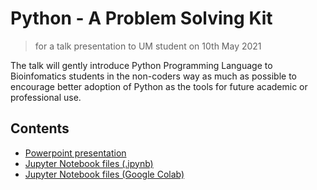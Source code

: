 # Python - A Problem Solving Kit
> for a talk presentation to UM student on 10th May 2021

The talk will gently introduce Python Programming Language to Bioinfomatics students in the non-coders way as much as possible to encourage better adoption of Python as the tools for future academic or professional use.

## Contents

- [Powerpoint presentation]()
- [Jupyter Notebook files (.ipynb)](https://github.com/elvinado/Problem-Solving-Kit/blob/main/Python_Problem_Solving_Kit.ipynb)
- [Jupyter Notebook files (Google Colab)](https://colab.research.google.com/github/elvinado/Problem-Solving-Kit/blob/main/Python_Problem_Solving_Kit.ipynb)